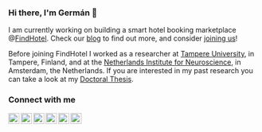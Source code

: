 ### Hi there, I'm Germán 👋


I am currently working on building a smart hotel booking marketplace @[FindHotel]. Check our [blog] to find out more, and consider [joining us]! 

Before joining FindHotel I worked as a researcher at [Tampere University](https://www.tuni.fi/en/about-us/tampere-university), in Tampere, Finland, and at the [Netherlands Institute for Neuroscience](https://nin.nl/), in Amsterdam, the Netherlands. If you are interested in my past research you can take a look at my [Doctoral Thesis].

[FindHotel]: https://www.findhotel.net/
[joining us]: https://careers.findhotel.net/
[blog]: https://blog.findhotel.net/
[Doctoral Thesis]: https://trepo.tuni.fi//handle/10024/115067


### Connect with me

[<img align="left" alt="germangh | Twitter" width="22px" src="https://cdn.jsdelivr.net/npm/simple-icons@v3/icons/twitter.svg" />][twitter]
[<img align="left" alt="germangh | LinkedIn" width="22px" src="https://cdn.jsdelivr.net/npm/simple-icons@v3/icons/linkedin.svg" />][linkedin]
[<img align="left" alt="germangh | Mail" width="22px" src="https://cdn.jsdelivr.net/npm/simple-icons@3.12.3/icons/gmail.svg" />][mail]
[<img align="left" alt="germangh | Mail" width="22px" src="https://cdn.jsdelivr.net/npm/simple-icons@3.12.3/icons/kebase.svg" />][keybase]
[<img align="left" alt="germangh | Mail" width="22px" src="https://cdn.jsdelivr.net/npm/simple-icons@3.12.3/icons/researchgate.svg" />][researchgate]
[<img align="left" alt="germangh | Mail" width="22px" src="https://cdn.jsdelivr.net/npm/simple-icons@3.12.3/icons/googlescholar.svg" />][googlescholar]


[twitter]: https://twitter.com/germangh
[linkedin]: https://www.linkedin.com/in/germangh
[mail]: mailto:german@findhotel.net
[googlescholar]: https://scholar.google.com/citations?user=dXo1j4IAAAAJ
[researchgate]: https://www.researchgate.net/profile/German_Gomez-Herrero
[keybase]: https://keybase.io/germangh
